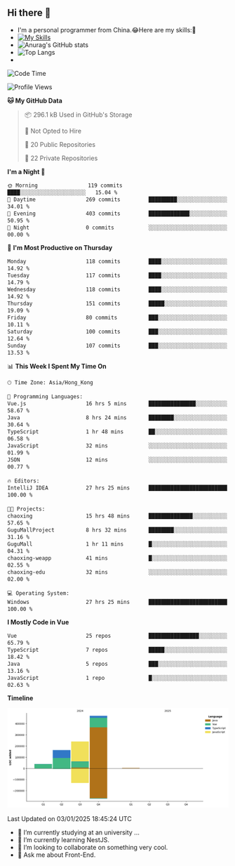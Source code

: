 ## Hi there 👋
- I'm a personal programmer from China.😂Here are my skills:🤔
- [![My Skills](https://skillicons.dev/icons?i=js,html,css,vue,typescript,java,golang)](https://skillicons.dev)
- ![Anurag's GitHub stats](https://github-readme-stats.vercel.app/api?username=FluffyChi-Xing&count_private=true&show_icons=true&theme=radical)
- ![Top Langs](https://github-readme-stats.vercel.app/api/top-langs/?username=FluffyChi-Xing)
- <!--START_SECTION:waka-->
![Code Time](http://img.shields.io/badge/Code%20Time-1%2C002%20hrs%2056%20mins-blue)

![Profile Views](http://img.shields.io/badge/Profile%20Views-1-blue)

**🐱 My GitHub Data** 

> 📦 296.1 kB Used in GitHub's Storage 
 > 
> 🚫 Not Opted to Hire
 > 
> 📜 20 Public Repositories 
 > 
> 🔑 22 Private Repositories 
 > 
**I'm a Night 🦉** 

```text
🌞 Morning                119 commits         ████░░░░░░░░░░░░░░░░░░░░░   15.04 % 
🌆 Daytime                269 commits         █████████░░░░░░░░░░░░░░░░   34.01 % 
🌃 Evening                403 commits         █████████████░░░░░░░░░░░░   50.95 % 
🌙 Night                  0 commits           ░░░░░░░░░░░░░░░░░░░░░░░░░   00.00 % 
```
📅 **I'm Most Productive on Thursday** 

```text
Monday                   118 commits         ████░░░░░░░░░░░░░░░░░░░░░   14.92 % 
Tuesday                  117 commits         ████░░░░░░░░░░░░░░░░░░░░░   14.79 % 
Wednesday                118 commits         ████░░░░░░░░░░░░░░░░░░░░░   14.92 % 
Thursday                 151 commits         █████░░░░░░░░░░░░░░░░░░░░   19.09 % 
Friday                   80 commits          ███░░░░░░░░░░░░░░░░░░░░░░   10.11 % 
Saturday                 100 commits         ███░░░░░░░░░░░░░░░░░░░░░░   12.64 % 
Sunday                   107 commits         ███░░░░░░░░░░░░░░░░░░░░░░   13.53 % 
```


📊 **This Week I Spent My Time On** 

```text
🕑︎ Time Zone: Asia/Hong_Kong

💬 Programming Languages: 
Vue.js                   16 hrs 5 mins       ███████████████░░░░░░░░░░   58.67 % 
Java                     8 hrs 24 mins       ████████░░░░░░░░░░░░░░░░░   30.64 % 
TypeScript               1 hr 48 mins        ██░░░░░░░░░░░░░░░░░░░░░░░   06.58 % 
JavaScript               32 mins             ░░░░░░░░░░░░░░░░░░░░░░░░░   01.99 % 
JSON                     12 mins             ░░░░░░░░░░░░░░░░░░░░░░░░░   00.77 % 

🔥 Editors: 
IntelliJ IDEA            27 hrs 25 mins      █████████████████████████   100.00 % 

🐱‍💻 Projects: 
chaoxing                 15 hrs 48 mins      ██████████████░░░░░░░░░░░   57.65 % 
GuguMallProject          8 hrs 32 mins       ████████░░░░░░░░░░░░░░░░░   31.16 % 
GuguMall                 1 hr 11 mins        █░░░░░░░░░░░░░░░░░░░░░░░░   04.31 % 
chaoxing-weapp           41 mins             █░░░░░░░░░░░░░░░░░░░░░░░░   02.55 % 
chaoxing-edu             32 mins             ░░░░░░░░░░░░░░░░░░░░░░░░░   02.00 % 

💻 Operating System: 
Windows                  27 hrs 25 mins      █████████████████████████   100.00 % 
```

**I Mostly Code in Vue** 

```text
Vue                      25 repos            ████████████████░░░░░░░░░   65.79 % 
TypeScript               7 repos             █████░░░░░░░░░░░░░░░░░░░░   18.42 % 
Java                     5 repos             ███░░░░░░░░░░░░░░░░░░░░░░   13.16 % 
JavaScript               1 repo              █░░░░░░░░░░░░░░░░░░░░░░░░   02.63 % 
```



**Timeline**

![Lines of Code chart](https://raw.githubusercontent.com/FluffyChi-Xing/FluffyChi-Xing/main/assets/bar_graph.png)


 Last Updated on 03/01/2025 18:45:24 UTC
<!--END_SECTION:waka-->
- 🔭 I’m currently studying at an university ...
- 🌱 I’m currently learning NestJS.
- 👯 I’m looking to collaborate on something very cool.
- 💬 Ask me about Front-End.
